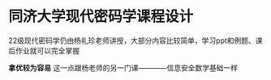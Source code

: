 # 同济大学现代密码学课程设计 

22级现代密码学仍由杨礼珍老师讲授，大部分内容比较简单，学习ppt和例题、课后作业就可以完全掌握

**拿优较为容易** 这一点跟杨老师的另一门课————信息安全数学基础一样


 

